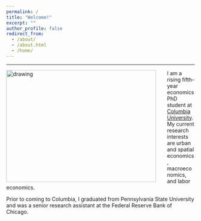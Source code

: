 ```yaml
---
permalink: /
title: "Welcome!"
excerpt: ""
author_profile: false
redirect_from: 
  - /about/
  - /about.html
  - /home/
---
```



---

<img src="/images/easton.png" alt="drawing" width="400" height="300" style= "float: left; padding-right: 30px"/> 



I am a rising fifth-year economics PhD student at [Columbia University](https://econ.columbia.edu/). My current research interests are urban and spatial economics, macroeconomics, and labor economics. 

Prior to coming to Columbia, I graduated from Pennsylvania State University and was a senior research assistant at the Federal Reserve Bank of Chicago.





